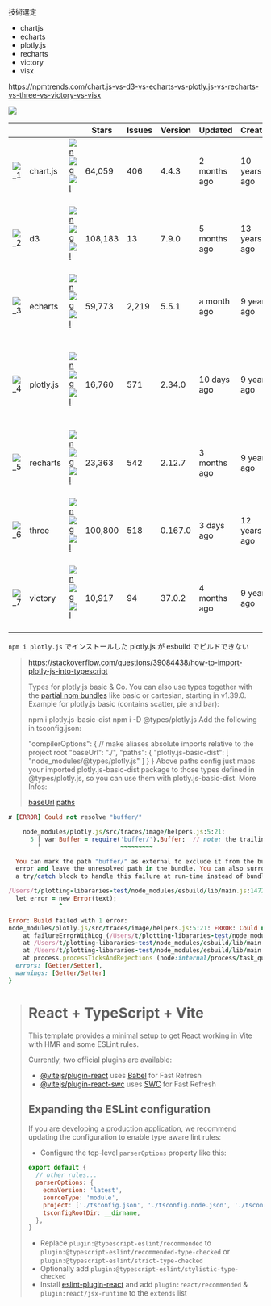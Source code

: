 技術選定

- chartjs
- echarts
- plotly.js
- recharts
- victory
- visx

https://npmtrends.com/chart.js-vs-d3-vs-echarts-vs-plotly.js-vs-recharts-vs-three-vs-victory-vs-visx

[![](https://storage.googleapis.com/zenn-user-upload/a1d945056524-20240728.png)](https://npmtrends.com/chart.js-vs-d3-vs-echarts-vs-plotly.js-vs-recharts-vs-three-vs-victory-vs-visx)

[]()    | []()      | []()                              | Stars   | Issues | Version | Updated      | Created      | Size
:-    | --------- | --------------------------------- | ------- | ------ | ------- | ------------ | ------------ | --
![_1] | chart.js  | [![n]][Cn] [![g]][Cg] [![l]][Cl]  | 64,059  | 406    | 4.4.3   | 2 months ago | 10 years ago | [![][Cb_]][Cb] 
![_2] | d3        | [![n]][Dn] [![g]][Dg] [![l]][Dl]  | 108,183 | 13     | 7.9.0   | 5 months ago | 13 years ago | [![][Db_]][Db] 
![_3] | echarts   | [![n]][En] [![g]][Eg] [![l]][El]  | 59,773  | 2,219  | 5.5.1   | a month ago  | 9 years ago  | [![][Eb_]][Eb] 
![_4] | plotly.js | [![n]][Pn] [![g]][Pg] [![l]][Pl]  | 16,760  | 571    | 2.34.0  | 10 days ago  | 9 years ago  | [![][Pb_]][Pb] 
![_5] | recharts  | [![n]][Rn] [![g]][Rg] [![l]][Rl]  | 23,363  | 542    | 2.12.7  | 3 months ago | 9 years ago  | [![][Rb_]][Rb] 
![_6] | three     | [![n]][Tn] [![g]][Tg] [![l]][Tl]  | 100,800 | 518    | 0.167.0 | 3 days ago   | 12 years ago | [![][Tb_]][Tb] 
![_7] | victory   | [![n]][Vn] [![g]][Vg] [![l]][Vl]  | 10,917  | 94     | 37.0.2  | 4 months ago | 9 years ago  | [![][Vb_]][Vb] 

[_1]: https://s.tsei.jp/_1.svg
[_2]: https://s.tsei.jp/_2.svg
[_3]: https://s.tsei.jp/_3.svg
[_4]: https://s.tsei.jp/_4.svg
[_5]: https://s.tsei.jp/_5.svg
[_6]: https://s.tsei.jp/_6.svg
[_7]: https://s.tsei.jp/_7.svg

[n]: https://api.iconify.design/mdi:npm.svg
[l]: https://api.iconify.design/mdi:link.svg
[g]: https://api.iconify.design/mdi:github.svg

[Cn]: https://npmjs.com/package/chart.js
[Dn]: https://npmjs.com/package/d3
[En]: https://npmjs.com/package/echarts
[Pn]: https://npmjs.com/package/plotly.js
[Rn]: https://npmjs.com/package/recharts
[Tn]: https://npmjs.com/package/three
[Vn]: https://npmjs.com/package/victory

[Cg]: https://github.com/chartjs/Chart.js
[Dg]: https://github.com/d3/d3
[Eg]: https://github.com/apache/echarts
[Pg]: https://github.com/plotly/plotly.js
[Rg]: https://github.com/recharts/recharts
[Tg]: https://github.com/mrdoob/three.js
[Vg]: https://github.com/FormidableLabs/victory

[Cl]: https://www.chartjs.org/
[Dl]: https://d3js.org/
[El]: https://echarts.apache.org/en/index.html
[Pl]: https://plotly.com/javascript/
[Rl]: https://recharts.org/
[Tl]: https://threejs.org/
[Vl]: https://commerce.nearform.com/open-source/victory

[Cb]: https://bundlephobia.com/package/chart.js
[Db]: https://bundlephobia.com/package/d3
[Eb]: https://bundlephobia.com/package/echarts
[Pb]: https://bundlephobia.com/package/plotly.js
[Rb]: https://bundlephobia.com/package/recharts
[Tb]: https://bundlephobia.com/package/three
[Vb]: https://bundlephobia.com/package/victory

[Cb_]: https://img.shields.io/bundlephobia/minzip/chart.js.svg
[Db_]: https://img.shields.io/bundlephobia/minzip/d3
[Eb_]: https://img.shields.io/bundlephobia/minzip/echarts
[Pb_]: https://img.shields.io/bundlephobia/minzip/plotly.js
[Rb_]: https://img.shields.io/bundlephobia/minzip/recharts
[Tb_]: https://img.shields.io/bundlephobia/minzip/three
[Vb_]: https://img.shields.io/bundlephobia/minzip/victory

`npm i plotly.js` でインストールした plotly.js が esbuild でビルドできない



> https://stackoverflow.com/questions/39084438/how-to-import-plotly-js-into-typescript
>
> Types for plotly.js basic & Co.
> You can also use types together with the [partial npm bundles](https://github.com/plotly/plotly.js/blob/master/dist/README.md#partial-bundles) like basic or cartesian, starting in v1.39.0. Example for plotly.js basic (contains scatter, pie and bar):
> 
> npm i plotly.js-basic-dist
> npm i -D @types/plotly.js
> Add the following in tsconfig.json:
> 
> "compilerOptions": {
>   // make aliases absolute imports relative to the project root
>   "baseUrl": "./",
>   "paths": {
>     "plotly.js-basic-dist": [
>       "node_modules/@types/plotly.js"
>     ]
>   }
> }
> Above paths config just maps your imported plotly.js-basic-dist package to those types defined in @types/plotly.js, so you can use them with plotly.js-basic-dist. More Infos:
> 
> [baseUrl](https://www.typescriptlang.org/docs/handbook/module-resolution.html#base-url)
> [paths](https://www.typescriptlang.org/docs/handbook/module-resolution.html#path-mapping)

```ruby
✘ [ERROR] Could not resolve "buffer/"

    node_modules/plotly.js/src/traces/image/helpers.js:5:21:
      5 │ var Buffer = require('buffer/').Buffer;  // note: the trailing slash is important!
        ╵                      ~~~~~~~~~

  You can mark the path "buffer/" as external to exclude it from the bundle, which will remove this
  error and leave the unresolved path in the bundle. You can also surround this "require" call with
  a try/catch block to handle this failure at run-time instead of bundle-time.

/Users/t/plotting-libararies-test/node_modules/esbuild/lib/main.js:1472
  let error = new Error(text);
              ^

Error: Build failed with 1 error:
node_modules/plotly.js/src/traces/image/helpers.js:5:21: ERROR: Could not resolve "buffer/"
    at failureErrorWithLog (/Users/t/plotting-libararies-test/node_modules/esbuild/lib/main.js:1472:15)
    at /Users/t/plotting-libararies-test/node_modules/esbuild/lib/main.js:945:25
    at /Users/t/plotting-libararies-test/node_modules/esbuild/lib/main.js:1353:9
    at process.processTicksAndRejections (node:internal/process/task_queues:95:5) {
  errors: [Getter/Setter],
  warnings: [Getter/Setter]
}
```

> # React + TypeScript + Vite
> 
> This template provides a minimal setup to get React working in Vite with HMR and some ESLint rules.
> 
> Currently, two official plugins are available:
> 
> - [@vitejs/plugin-react](https://github.com/vitejs/vite-plugin-react/blob/main/packages/plugin-react/README.md) uses [Babel](https://babeljs.io/) for Fast Refresh
> - [@vitejs/plugin-react-swc](https://github.com/vitejs/vite-plugin-react-swc) uses [SWC](https://swc.rs/) for Fast Refresh
> 
> ## Expanding the ESLint configuration
> 
> If you are developing a production application, we recommend updating the configuration to enable type aware lint rules:
> 
> - Configure the top-level `parserOptions` property like this:
> 
> ```js
> export default {
>   // other rules...
>   parserOptions: {
>     ecmaVersion: 'latest',
>     sourceType: 'module',
>     project: ['./tsconfig.json', './tsconfig.node.json', './tsconfig.app.json'],
>     tsconfigRootDir: __dirname,
>   },
> }
> ```
> 
> - Replace `plugin:@typescript-eslint/recommended` to `plugin:@typescript-eslint/recommended-type-checked` or `plugin:@typescript-eslint/strict-type-checked`
> - Optionally add `plugin:@typescript-eslint/stylistic-type-checked`
> - Install [eslint-plugin-react](https://github.com/jsx-eslint/eslint-plugin-react) and add `plugin:react/recommended` & `plugin:react/jsx-runtime` to the `extends` list
